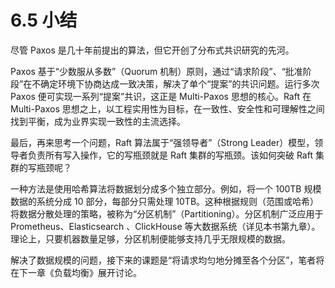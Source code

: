 # 6.5 小结

尽管 Paxos 是几十年前提出的算法，但它开创了分布式共识研究的先河。

Paxos 基于“少数服从多数”（Quorum 机制）原则，通过“请求阶段”、“批准阶段”在不确定环境下协商达成一致决策，解决了单个“提案”的共识问题。运行多次 Paxos 便可实现一系列“提案”共识，这正是 Multi-Paxos 思想的核心。Raft 在 Multi-Paxos 思想之上，以工程实用性为目标，在一致性、安全性和可理解性之间找到平衡，成为业界实现一致性的主流选择。

最后，再来思考一个问题，Raft 算法属于“强领导者”（Strong Leader）模型，领导者负责所有写入操作，它的写瓶颈就是 Raft 集群的写瓶颈。该如何突破 Raft 集群的写瓶颈呢？

一种方法是使用哈希算法将数据划分成多个独立部分。例如，将一个 100TB 规模数据的系统分成 10 部分，每部分只需处理 10TB。这种根据规则（范围或哈希）将数据分散处理的策略，被称为“分区机制”（Partitioning）。分区机制广泛应用于 Prometheus、Elasticsearch 、ClickHouse 等大数据系统（详见本书第九章）。理论上，只要机器数量足够，分区机制便能够支持几乎无限规模的数据。

解决了数据规模的问题，接下来的课题是“将请求均匀地分摊至各个分区”，笔者将在下一章《负载均衡》展开讨论。